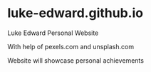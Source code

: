 # luke-edward.github.io
Luke Edward Personal Website

With help of pexels.com and unsplash.com

Website will showcase personal achievements

